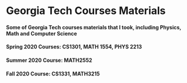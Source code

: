 # Georgia Tech Courses Materials

#### Some of Georgia Tech courses materials that I took, including Physics, Math and Computer Science

#### Spring 2020 Courses: CS1301, MATH 1554, PHYS 2213

#### Summer 2020 Course: MATH2552

#### Fall 2020 Course: CS1331, MATH3215
